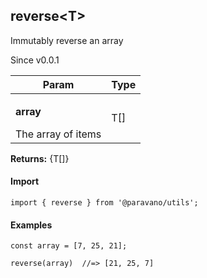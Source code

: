 <h2>reverse&lt;T&gt;</h2>
<p>Immutably reverse an array</p>
<p>Since v0.0.1</p>
<table>
      <thead>
      <tr>
        <th>Param</th>
        <th>Type</th></tr>
      </thead>
      <tbody><tr><td><p><b>array</b></p>The array of items</td><td>T[]</td></tr></tbody>
    </table><p><b>Returns:</b> {T[]}</p>
<h4>Import</h4>

```
import { reverse } from '@paravano/utils';
```

  <h4>Examples</h4>




```
const array = [7, 25, 21];

reverse(array)  //=> [21, 25, 7]
```

